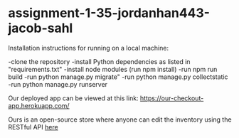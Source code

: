# assignment-1-35-jordanhan443-jacob-sahl

Installation instructions for running on a local machine:

-clone the repository
-install Python dependencies as listed in "requirements.txt"
-install node modules (run npm install)
-run npm run build
-run python manage.py migrate"
-run python manage.py collectstatic
-run python manage.py runserver

Our deployed app can be viewed at this link: https://our-checkout-app.herokuapp.com/

Ours is an open-source store where anyone can edit the inventory using the RESTful API [here](https://our-checkout-app.herokuapp.com/api/items/)
